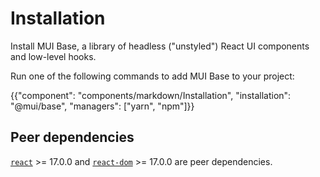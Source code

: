 # Installation

<p class="description">Install MUI Base, a library of headless ("unstyled") React UI components and low-level hooks.</p>

Run one of the following commands to add MUI Base to your project:

{{"component": "components/markdown/Installation", "installation": "@mui/base", "managers": ["yarn", "npm"]}}

## Peer dependencies

<!-- #react-peer-version -->

[`react`](https://www.npmjs.com/package/react) >= 17.0.0 and [`react-dom`](https://www.npmjs.com/package/react-dom) >= 17.0.0 are peer dependencies.
